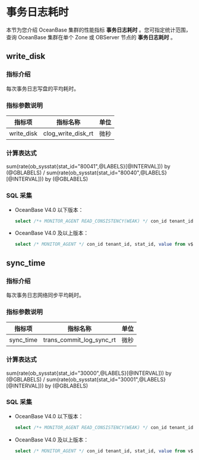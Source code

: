 # 事务日志耗时

本节为您介绍 OceanBase 集群的性能指标 **事务日志耗时** 。您可指定统计范围，查询 OceanBase 集群在单个 Zone 或 OBServer 节点的 **事务日志耗时** 。

## write_disk

### 指标介绍

每次事务日志写盘的平均耗时。

### 指标参数说明

|  **指标项**   |      **指标名称**      | **单位** |
|------------|--------------------|--------|
| write_disk | clog_write_disk_rt | 微秒     |

### 计算表达式

sum(rate(ob_sysstat{stat_id="80041",@LABELS}[@INTERVAL])) by (@GBLABELS) / sum(rate(ob_sysstat{stat_id="80040",@LABELS}[@INTERVAL])) by (@GBLABELS)

### SQL 采集

* OceanBase V4.0 以下版本：

  ```sql
  select /*+ MONITOR_AGENT READ_CONSISTENCY(WEAK) */ con_id tenant_id, stat_id, value from v$sysstat where stat_id IN (80040, 80041) and (con_id > 1000 or con_id = 1) and class < 1000
  ```

* OceanBase V4.0 及以上版本：

  ```sql
  select /* MONITOR_AGENT */ con_id tenant_id, stat_id, value from v$sysstat, DBA_OB_TENANTS where stat_id IN (80040, 80041) and (con_id > 1000 or con_id = 1) and class < 1000
  ```

## sync_time

### 指标介绍

每次事务日志网络同步平均耗时。

### 指标参数说明

|  **指标项**  |         **指标名称**         | **单位** |
|-----------|--------------------------|--------|
| sync_time | trans_commit_log_sync_rt | 微秒     |

### 计算表达式

sum(rate(ob_sysstat{stat_id="30000",@LABELS}[@INTERVAL])) by (@GBLABELS) / sum(rate(ob_sysstat{stat_id="30001",@LABELS}[@INTERVAL])) by (@GBLABELS)

### SQL 采集

* OceanBase V4.0 以下版本：

  ```sql
  select /*+ MONITOR_AGENT READ_CONSISTENCY(WEAK) */ con_id tenant_id, stat_id, value from v$sysstat where stat_id IN (30000, 30001) and (con_id > 1000 or con_id = 1) and class < 1000
  ```

* OceanBase V4.0 及以上版本：

  ```sql
  select /* MONITOR_AGENT */ con_id tenant_id, stat_id, value from v$sysstat, DBA_OB_TENANTS where stat_id IN (30000, 30001) and (con_id > 1000 or con_id = 1) and class < 1000
  ```
